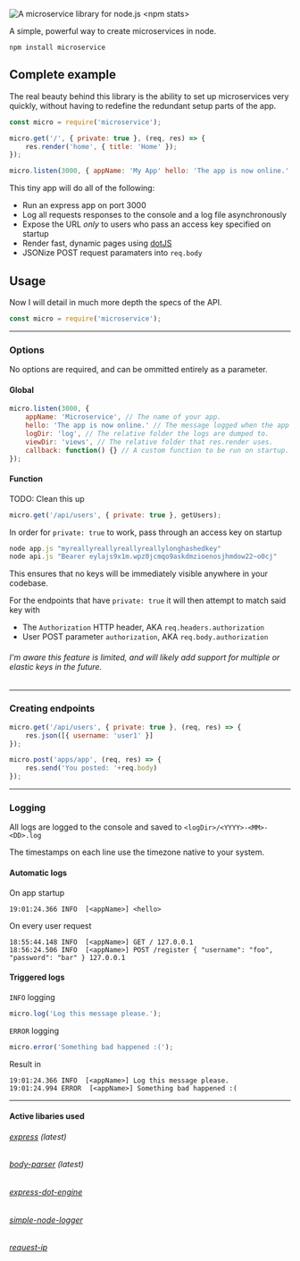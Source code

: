 ![A microservice library for node.js](https://sto.narrownode.net/github/microservice.png)
\<npm stats\>

A simple, powerful way to create microservices in node.

```
npm install microservice
```
Complete example
------

The real beauty behind this library is the ability to set up microservices very quickly, without having to redefine the redundant setup parts of the app.
```javascript
const micro = require('microservice');

micro.get('/', { private: true }, (req, res) => {
    res.render('home', { title: 'Home' });
});

micro.listen(3000, { appName: 'My App' hello: 'The app is now online.' }); 
```
This tiny app will do all of the following:
* Run an express app on port 3000
* Log all requests responses to the console and a log file asynchronously 
* Expose the URL *only* to users who pass an access key specified on startup
* Render fast, dynamic pages using [dotJS](http://olado.github.io/doT)
* JSONize POST request paramaters into ```req.body```

Usage
-----

Now I will detail in much more depth the specs of the API.

```javascript
const micro = require('microservice');
```

<hr>

### Options
No options are required, and can be ommitted entirely as a parameter.

#### Global
```javascript
micro.listen(3000, {
    appName: 'Microservice', // The name of your app.
    hello: 'The app is now online.' // The message logged when the app starts up.
    logDir: 'log', // The relative folder the logs are dumped to.
    viewDir: 'views', // The relative folder that res.render uses.
    callback: function() {} // A custom function to be run on startup.
});
```

#### Function
TODO: Clean this up
```javascript
micro.get('/api/users', { private: true }, getUsers);
```
In order for ```private: true``` to work, pass through an access key on startup
```javascript
node app.js "myreallyreallyreallyreallylonghashedkey"
node api.js "Bearer eylajs9x1m.wpz0jcmqo9askdmzioenosjhmdow22~o0cj"
```
This ensures that no keys will be immediately visible anywhere in your codebase.

For the endpoints that have ```private: true``` it will then attempt to match said key with
* The ```Authorization``` HTTP header, AKA ```req.headers.authorization```
* User POST parameter ```authorization```, AKA ```req.body.authorization```

###### I'm aware this feature is limited, and will likely add support for multiple or elastic keys in the future.
<hr>

### Creating endpoints
```javascript
micro.get('/api/users', { private: true }, (req, res) => {
    res.json([{ username: 'user1' }]
});
```
```javascript
micro.post('apps/app', (req, res) => {
    res.send('You posted: '+req.body)
});
```

<hr>

### Logging
All logs are logged to the console and saved to ```<logDir>/<YYYY>-<MM>-<DD>.log```

The timestamps on each line use the timezone native to your system.

#### Automatic logs
On app startup
```
19:01:24.366 INFO  [<appName>] <hello>
```

On every user request
```
18:55:44.148 INFO  [<appName>] GET / 127.0.0.1
18:56:24.506 INFO  [<appName>] POST /register { "username": "foo", "password": "bar" } 127.0.0.1
```

#### Triggered logs
```INFO``` logging
```javascript
micro.log('Log this message please.');
```

```ERROR``` logging
```javascript
micro.error('Something bad happened :(');
```

Result in
```
19:01:24.366 INFO  [<appName>] Log this message please.
19:01:24.994 ERROR  [<appName>] Something bad happened :(
```

<hr>

#### Active libaries used
###### [express](https://www.npmjs.com/package/express) (latest)
###### [body-parser](https://www.npmjs.com/package/body-parser) (latest)
###### [express-dot-engine](https://www.npmjs.com/package/express-dot-engine)
###### [simple-node-logger](https://www.npmjs.com/package/simple-node-logger)
###### [request-ip](https://www.npmjs.com/package/request-ip)
